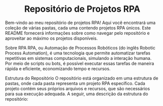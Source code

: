 <div align='center'>
  <h1> Repositório de Projetos RPA </h1>
</div>
Bem-vindo ao meu repositório de projetos RPA! Aqui você encontrará uma coleção de várias pastas, cada uma contendo projetos RPA únicos. Este README fornecerá informações sobre como navegar pelo repositório e aproveitar ao máximo os projetos disponíveis.

Sobre RPA
RPA, ou Automação de Processos Robóticos (do inglês Robotic Process Automation), é uma tecnologia que permite automatizar tarefas repetitivas em sistemas computacionais, simulando a interação humana. Por meio de scripts ou bots, é possível executar essas tarefas de maneira rápida e eficiente, economizando tempo e recursos.

Estrutura do Repositório
O repositório está organizado em uma estrutura de pastas, onde cada pasta representa um projeto RPA específico. Cada projeto contém seus próprios arquivos e recursos, que são necessários para sua execução adequada. A seguir, uma descrição da estrutura do repositório:
